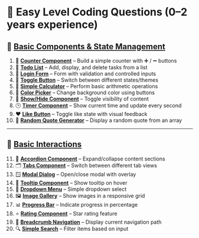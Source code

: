 # 🔰 Easy Level Coding Questions (0–2 years experience)

## 🧩 [Basic Components & State Management](/machine-coding)

1. 🔢 **[Counter Component](/machine-coding/counter)** – Build a simple counter
   with ➕ / ➖ buttons
2. 📝 **[Todo List](/machine-coding/todo)** – Add, display, and delete tasks
   from a list
3. 🔐 **[Login Form](/machine-coding/login-form)** – Form with validation and
   controlled inputs
4. 🔄 **[Toggle Button](/machine-coding/toggle-button)** – Switch between
   different states/themes
5. 🧮 **[Simple Calculator](/machine-coding/simple-calculator)** – Perform basic
   arithmetic operations
6. 🎨 **[Color Picker](/machine-coding/color-picker)** – Change background color
   using buttons
7. 👻 **[Show/Hide Component](/machine-coding/show-hide)** – Toggle visibility
   of content
8. 🕒 **[Timer Component](/machine-coding/timer)** – Show current time and
   update every second
9. ❤️ **[Like Button](/machine-coding/like-button)** – Toggle like state with
   visual feedback
10. 📜 **[Random Quote Generator](/machine-coding/random-quote-generator)** –
    Display a random quote from an array

---

## 🧠 [Basic Interactions](/machine-coding)

11. 📂 **[Accordion Component](/machine-coding/accordion)** – Expand/collapse
    content sections
12. 🗂️ **[Tabs Component](/machine-coding/tabs)** – Switch between different tab
    views
13. 🪟 **[Modal Dialog](/machine-coding/modals)** – Open/close modal with
    overlay
14. 💬 **[Tooltip Component](/machine-coding/tooltip)** – Show tooltip on hover
15. 🔽 **[Dropdown Menu](/machine-coding/dropdown)** – Simple dropdown select
16. 🖼️ **[Image Gallery](/machine-coding/image-gallery)** – Show images in a
    responsive grid
17. 📊 **[Progress Bar](/machine-coding/progress-bar)** – Indicate progress in
    percentage
18. ⭐ **[Rating Component](/machine-coding/rating)** – Star rating feature
19. 🧭 **[Breadcrumb Navigation](/machine-coding/breadcrumb)** – Display current
    navigation path
20. 🔍 **[Simple Search](/machine-coding/search)** – Filter items based on input
